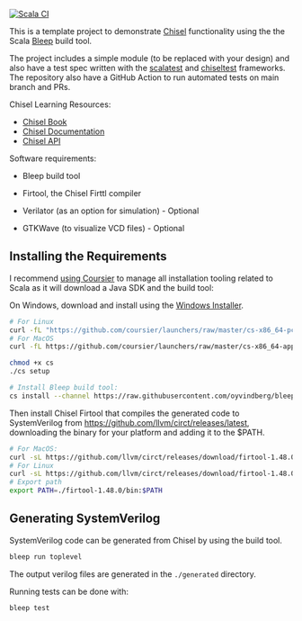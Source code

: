 [![Scala CI](https://github.com/carlosedp/chisel-bleep-template/actions/workflows/scala.yml/badge.svg)](https://github.com/carlosedp/chisel-bleep-template/actions/workflows/scala.yml)

This is a template project to demonstrate [Chisel](https://www.chisel-lang.org/) functionality using the the Scala [Bleep](https://bleep.build) build tool.

The project includes a simple module (to be replaced with your design) and also have a test spec written with the [scalatest](https://www.scalatest.org/) and [chiseltest](https://github.com/ucb-bar/chiseltest) frameworks. The repository also have a GitHub Action to run automated tests on main branch and PRs.

Chisel Learning Resources:

- [Chisel Book](https://github.com/schoeberl/chisel-book)
- [Chisel Documentation](https://www.chisel-lang.org/chisel3/)
- [Chisel API](https://www.chisel-lang.org/api/latest/chisel3/index.html)

Software requirements:

- Bleep build tool
- Firtool, the Chisel Firttl compiler

- Verilator (as an option for simulation) - Optional
- GTKWave (to visualize VCD files) - Optional

## Installing the Requirements

I recommend [using Coursier](https://get-coursier.io/docs/cli-installation#native-launcher) to manage all installation tooling related to Scala as it will download a Java SDK and the build tool:

On Windows, download and install using the [Windows Installer](https://github.com/coursier/launchers/raw/master/cs-x86_64-pc-win32.zip).

```sh
# For Linux
curl -fL "https://github.com/coursier/launchers/raw/master/cs-x86_64-pc-linux.gz" | gzip -d > cs
# For MacOS
curl -fL https://github.com/coursier/launchers/raw/master/cs-x86_64-apple-darwin.gz | gzip -d > cs

chmod +x cs
./cs setup

# Install Bleep build tool:
cs install --channel https://raw.githubusercontent.com/oyvindberg/bleep/master/coursier-channel.json bleep
```

Then install Chisel Firtool that compiles the generated code to SystemVerilog from <https://github.com/llvm/circt/releases/latest>, downloading the binary for your platform and adding it to the $PATH.

```sh
# For MacOS:
curl -sL https://github.com/llvm/circt/releases/download/firtool-1.48.0/firrtl-bin-macos-x64.tar.gz | tar xvz
# For Linux
curl -sL https://github.com/llvm/circt/releases/download/firtool-1.48.0/firrtl-bin-linux-x64.tar.gz | tar xvz
# Export path
export PATH=./firtool-1.48.0/bin:$PATH
```

## Generating SystemVerilog

SystemVerilog code can be generated from Chisel by using the build tool.

```sh
bleep run toplevel
```

The output verilog files are generated in the `./generated` directory.

Running tests can be done with:

```sh
bleep test
```
